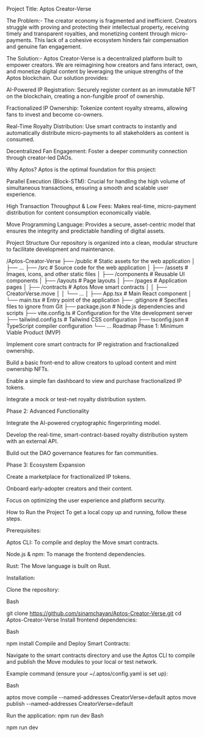 Project Title: Aptos Creator-Verse

The Problem:-
The creator economy is fragmented and inefficient. Creators struggle with proving and protecting their intellectual property, receiving timely and transparent royalties, and monetizing content through micro-payments. This lack of a cohesive ecosystem hinders fair compensation and genuine fan engagement.

The Solution:-
Aptos Creator-Verse is a decentralized platform built to empower creators. We are reimagining how creators and fans interact, own, and monetize digital content by leveraging the unique strengths of the Aptos blockchain. Our solution provides:

AI-Powered IP Registration: Securely register content as an immutable NFT on the blockchain, creating a non-fungible proof of ownership.

Fractionalized IP Ownership: Tokenize content royalty streams, allowing fans to invest and become co-owners.

Real-Time Royalty Distribution: Use smart contracts to instantly and automatically distribute micro-payments to all stakeholders as content is consumed.

Decentralized Fan Engagement: Foster a deeper community connection through creator-led DAOs.

Why Aptos?
Aptos is the optimal foundation for this project:

Parallel Execution (Block-STM): Crucial for handling the high volume of simultaneous transactions, ensuring a smooth and scalable user experience.

High Transaction Throughput & Low Fees: Makes real-time, micro-payment distribution for content consumption economically viable.

Move Programming Language: Provides a secure, asset-centric model that ensures the integrity and predictable handling of digital assets.

Project Structure
Our repository is organized into a clean, modular structure to facilitate development and maintenance.

/Aptos-Creator-Verse
├── /public                      # Static assets for the web application
│   ├── ...
├── /src                         # Source code for the web application
│   ├── /assets                  # Images, icons, and other static files
│   ├── /components              # Reusable UI components
│   ├── /layouts                 # Page layouts
│   ├── /pages                   # Application pages
│   ├── /contracts               # Aptos Move smart contracts
│   │   ├── CreatorVerse.move
│   │   └── ...
│   ├── App.tsx                  # Main React component
│   └── main.tsx                 # Entry point of the application
├── .gitignore                   # Specifies files to ignore from Git
├── package.json                 # Node.js dependencies and scripts
├── vite.config.ts               # Configuration for the Vite development server
├── tailwind.config.ts           # Tailwind CSS configuration
├── tsconfig.json                # TypeScript compiler configuration
└── ...
Roadmap
Phase 1: Minimum Viable Product (MVP)

Implement core smart contracts for IP registration and fractionalized ownership.

Build a basic front-end to allow creators to upload content and mint ownership NFTs.

Enable a simple fan dashboard to view and purchase fractionalized IP tokens.

Integrate a mock or test-net royalty distribution system.

Phase 2: Advanced Functionality

Integrate the AI-powered cryptographic fingerprinting model.

Develop the real-time, smart-contract-based royalty distribution system with an external API.

Build out the DAO governance features for fan communities.

Phase 3: Ecosystem Expansion

Create a marketplace for fractionalized IP tokens.

Onboard early-adopter creators and their content.

Focus on optimizing the user experience and platform security.

How to Run the Project
To get a local copy up and running, follow these steps.

Prerequisites:

Aptos CLI: To compile and deploy the Move smart contracts.

Node.js & npm: To manage the frontend dependencies.

Rust: The Move language is built on Rust.

Installation:

Clone the repository:

Bash

git clone https://github.com/sinamchayan/Aptos-Creator-Verse.git
cd Aptos-Creator-Verse
Install frontend dependencies:

Bash

npm install
Compile and Deploy Smart Contracts:

Navigate to the smart contracts directory and use the Aptos CLI to compile and publish the Move modules to your local or test network.

Example command (ensure your ~/.aptos/config.yaml is set up):

Bash

aptos move compile --named-addresses CreatorVerse=default
aptos move publish --named-addresses CreatorVerse=default

Run the application:
npm run dev
Bash

npm run dev
